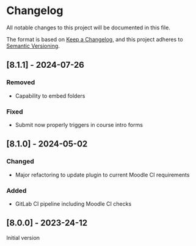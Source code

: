 # Changelog

All notable changes to this project will be documented in this file.

The format is based on [Keep a Changelog](https://keepachangelog.com/en/1.0.0/),
and this project adheres to [Semantic Versioning](https://semver.org/spec/v2.0.0.html).

## [8.1.1] - 2024-07-26

### Removed

- Capability to embed folders

### Fixed

- Submit now properly triggers in course intro forms

## [8.1.0] - 2024-05-02

### Changed

- Major refactoring to update plugin to current Moodle CI requirements

### Added

- GitLab CI pipeline including Moodle CI checks

## [8.0.0] - 2023-24-12

Initial version
